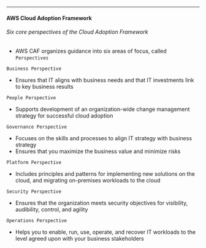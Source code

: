 ***
#### AWS Cloud Adoption Framework
###### Six core perspectives of the Cloud Adoption Framework
* AWS CAF organizes guidance into six areas of focus, called `Perspectives`

`Business Perspective`
* Ensures that IT aligns with business needs and that IT investments link to key business results

`People Perspective`
* Supports development of an organization-wide change management strategy for successful cloud adoption

`Governance Perspective`
* Focuses on the skills and processes to align IT strategy with business strategy
* Ensures that you maximize the business value and minimize risks

`Platform Perspective`
* Includes principles and patterns for implementing new solutions on the cloud, and migrating on-premises workloads to the cloud

`Security Perspective`
* Ensures that the organization meets security objectives for visibility, audibility, control, and agility

`Operations Perspective`
* Helps you to enable, run, use, operate, and recover IT workloads to the level agreed upon with your business stakeholders

